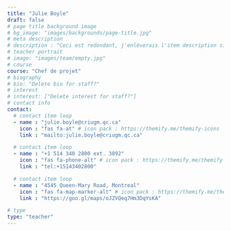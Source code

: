 ```yaml
---
title: "Julie Boyle"
draft: false
# page title background image
# bg_image: "images/backgrounds/page-title.jpg"
# meta description
# description : "Ceci est redondant, j'enlèverais l'item description si cela ne fait pas trop laid."
# teacher portrait
# image: "images/team/empty.jpg"
# course
course: "Chef de projet"
# biography
# bio: "Delete bio for staff?"
# interest
# interest: ["Delete interest for staff?"]
# contact info
contact:
  # contact item loop
  - name : "julie.boyle@criugm.qc.ca"
    icon : "fas fa-at" # icon pack : https://themify.me/themify-icons
    link : "mailto:julie.boyle@criugm.qc.ca"

  # contact item loop
  - name : "+1 514 340 2800 ext. 3892"
    icon : "fas fa-phone-alt" # icon pack : https://themify.me/themify-icons
    link : "tel:+15143402800"

  # contact item loop
  - name : "4545 Queen-Mary Road, Montreal"
    icon : "fas fa-map-marker-alt" # icon pack : https://themify.me/themify-icons
    link : "https://goo.gl/maps/oJZVQeq7Hm3DqYsKA"

# type
type: "teacher"
---
```

